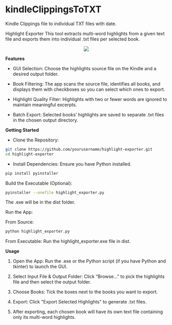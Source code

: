# kindleClippingsToTXT
Kindle Clippings file to individual TXT files with date. 

Highlight Exporter
This tool extracts multi-word highlights from a given text file and exports them into individual .txt files per selected book.

<p align="center">
  <img src="https://pub-18229f9d31f241a4b80d8d8a9c50ec52.r2.dev/Screenshot%202024-12-13%20182431.png" />
</p>

**Features**
* GUI Selection:
Choose the highlights source file on the Kindle and a desired output folder.

* Book Filtering:
The app scans the source file, identifies all books, and displays them with checkboxes so you can select which ones to export.

* Highlight Quality Filter:
Highlights with two or fewer words are ignored to maintain meaningful excerpts.

* Batch Export:
Selected books’ highlights are saved to separate .txt files in the chosen output directory.

**Getting Started**
- Clone the Repository:

```bash
git clone https://github.com/yourusername/highlight-exporter.git
cd highlight-exporter
```
- Install Dependencies: Ensure you have Python installed.

```bash
pip install pyinstaller
```
Build the Executable (Optional):

```bash
pyinstaller --onefile highlight_exporter.py
```
The .exe will be in the <kbr>dist<kbr> folder.

Run the App:

From Source:
```bash
python highlight_exporter.py
```
From Executable:
Run the highlight_exporter.exe file in dist.

**Usage**
1. Open the App:
Run the .exe or the Python script (if you have Python and tkinter) to launch the GUI.

2. Select Input File & Output Folder:
Click “Browse…” to pick the highlights file and then select the output folder.

3. Choose Books:
Tick the boxes next to the books you want to export.

4. Export:
Click "Export Selected Highlights" to generate .txt files.

5. After exporting, each chosen book will have its own text file containing only its multi-word highlights.
